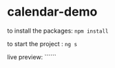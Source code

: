 # calendar-demo
to install the packages: 
```npm install ``` 

to start the project : ```ng s```

live preview: ``````